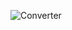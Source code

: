 

![Converter](https://github.com/abc258de/app_converter_figma/blob/main/Screenshot%202024-04-29%20131530.png?raw=true)
